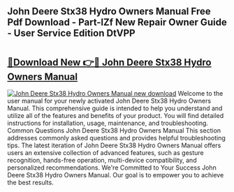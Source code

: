 ## John Deere Stx38 Hydro Owners Manual Free Pdf Download - Part-lZf New Repair Owner Guide - User Service Edition DtVPP

# <h2><a href="http://bc93013.oget.top/?id=John+Deere+Stx38+Hydro+Owners+Manual">🔗Download New 👉🔴 John Deere Stx38 Hydro Owners Manual</a></h2>

[![John Deere Stx38 Hydro Owners Manual new download](https://i.imgur.com/5g1atiW.png)](http://bc93013.oget.top/?id=John+Deere+Stx38+Hydro+Owners+Manual)
Welcome to the user manual for your newly activated John Deere Stx38 Hydro Owners Manual. This comprehensive guide is intended to help you understand and utilize all of the features and benefits of your product. You will find detailed instructions for installation, usage, maintenance, and troubleshooting. Common Questions John Deere Stx38 Hydro Owners Manual This section addresses commonly asked questions and provides helpful troubleshooting tips. The latest iteration of John Deere Stx38 Hydro Owners Manual offers users an extensive collection of advanced features, such as gesture recognition, hands-free operation, multi-device compatibility, and personalized recommendations. We're Committed to Your Success John Deere Stx38 Hydro Owners Manual. Our goal is to empower you to achieve the best results.
